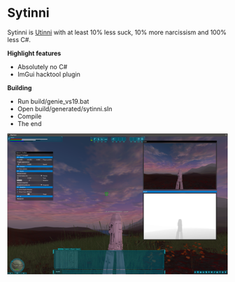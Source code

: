 # Sytinni

Sytinni is [Utinni](https://github.com/ptklatt/Utinni) with at least 10% less suck, 10% more narcissism and 100% less C#.

**Highlight features**
* Absolutely no C#
* ImGui hacktool plugin

**Building**
* Run build/genie_vs19.bat
* Open build/generated/sytinni.sln
* Compile
* The end

![Screenshot](screenshot.png)